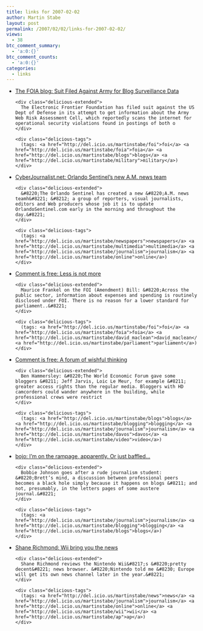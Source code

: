 ```yaml
---
title: links for 2007-02-02
author: Martin Stabe
layout: post
permalink: /2007/02/02/links-for-2007-02-02/
views:
  - 38
btc_comment_summary:
  - 'a:0:{}'
btc_comment_counts:
  - 'a:0:{}'
categories:
  - links
---
```

<ul class="delicious">
  <li>
    <div class="delicious-link">
      <a href="http://thefoiablog.typepad.com/the_foia_blog/2007/02/suit_filed_agai.html">The FOIA blog: Suit Filed Against Army for Blog Surveillance Data</a>
    </div>
    
    <div class="delicious-extended">
      The Electronic Frontier Foundation has filed suit against the US Dept of Defense in its attempt to get information about the Army Web Risk Assessment Cell, which reportedly scans the internet for operational security violations found in postings of both o
    </div>
    
    <div class="delicious-tags">
      (tags: <a href="http://del.icio.us/martinstabe/foi">foi</a> <a href="http://del.icio.us/martinstabe/foia">foia</a> <a href="http://del.icio.us/martinstabe/blogs">blogs</a> <a href="http://del.icio.us/martinstabe/military">military</a>)
    </div>
  </li>
  
  <li>
    <div class="delicious-link">
      <a href="http://www.cyberjournalist.net/news/004018.php">CyberJournalist.net: Orlando Sentinel&#8217;s new A.M. news team</a>
    </div>
    
    <div class="delicious-extended">
      &#8220;The Orlando Sentinel has created a new &#8220;A.M. news teamh&#8221; &#8212; a group of reporters, visual journalists, editors and Web producers whose job it is to update OrlandoSentinel.com early in the morning and throughout the day.&#8221;
    </div>
    
    <div class="delicious-tags">
      (tags: <a href="http://del.icio.us/martinstabe/newspapers">newspapers</a> <a href="http://del.icio.us/martinstabe/multimedia">multimedia</a> <a href="http://del.icio.us/martinstabe/journalism">journalism</a> <a href="http://del.icio.us/martinstabe/online">online</a>)
    </div>
  </li>
  
  <li>
    <div class="delicious-link">
      <a href="http://commentisfree.guardian.co.uk/maurice_frankel/2007/02/less_is_not_more.html">Comment is free: Less is not more</a>
    </div>
    
    <div class="delicious-extended">
      Maurice Frankel on the FOI (Amendment) Bill: &#8220;Across the public sector, information about expenses and spending is routinely disclosed under FOI. There is no reason for a lower standard for parliament..&#8221;
    </div>
    
    <div class="delicious-tags">
      (tags: <a href="http://del.icio.us/martinstabe/foi">foi</a> <a href="http://del.icio.us/martinstabe/foia">foia</a> <a href="http://del.icio.us/martinstabe/david_maclean">david_maclean</a> <a href="http://del.icio.us/martinstabe/parliament">parliament</a>)
    </div>
  </li>
  
  <li>
    <div class="delicious-link">
      <a href="http://commentisfree.guardian.co.uk/ben_hammersley/2007/01/a_forum_of_wishful_thinking.html">Comment is free: A forum of wishful thinking</a>
    </div>
    
    <div class="delicious-extended">
      Ben Hammersley: &#8220;The World Economic Forum gave some bloggers &#8211; Jeff Jarvis, Loic Le Meur, for example &#8211; greater access rights than the regular media. Bloggers with HD camcorders could wander anywhere in the building, while professional crews were restrict
    </div>
    
    <div class="delicious-tags">
      (tags: <a href="http://del.icio.us/martinstabe/blogs">blogs</a> <a href="http://del.icio.us/martinstabe/blogging">blogging</a> <a href="http://del.icio.us/martinstabe/journalism">journalism</a> <a href="http://del.icio.us/martinstabe/davos">davos</a> <a href="http://del.icio.us/martinstabe/video">video</a>)
    </div>
  </li>
  
  <li>
    <div class="delicious-link">
      <a href="http://www.bobbiejohnson.org/?p=788">bojo: I’m on the rampage, apparently. Or just baffled…</a>
    </div>
    
    <div class="delicious-extended">
      Bobbie Johnson goes after a rude journalism student: &#8220;Brett’s mind, a discussion between professional peers becomes a black hole simply because it happens on blogs &#8211; and not, presumably, in the letters pages of some austere journal.&#8221;
    </div>
    
    <div class="delicious-tags">
      (tags: <a href="http://del.icio.us/martinstabe/journalism">journalism</a> <a href="http://del.icio.us/martinstabe/blogging">blogging</a> <a href="http://del.icio.us/martinstabe/blogs">blogs</a>)
    </div>
  </li>
  
  <li>
    <div class="delicious-link">
      <a href="http://blogs.telegraph.co.uk/technology/shanerichmond/feb07/wiibringyou.htm">Shane Richmond: Wii bring you the news</a>
    </div>
    
    <div class="delicious-extended">
      Shane Richmond reviews the Nintendo Wii&#8217;s &#8220;pretty decent&#8221; news browser. &#8220;Nintendo told me &#8230; Europe will get its own news channel later in the year.&#8221;
    </div>
    
    <div class="delicious-tags">
      (tags: <a href="http://del.icio.us/martinstabe/news">news</a> <a href="http://del.icio.us/martinstabe/journalism">journalism</a> <a href="http://del.icio.us/martinstabe/online">online</a> <a href="http://del.icio.us/martinstabe/wii">wii</a> <a href="http://del.icio.us/martinstabe/ap">ap</a>)
    </div>
  </li>
</ul>